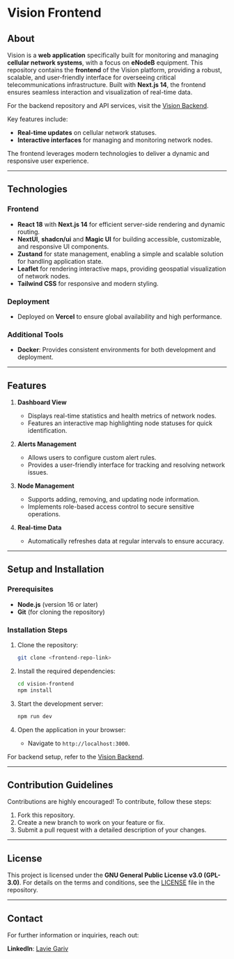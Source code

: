 # Vision Frontend

## About

Vision is a **web application** specifically built for monitoring and managing **cellular network systems**, with a focus on **eNodeB** equipment. This repository contains the **frontend** of the Vision platform, providing a robust, scalable, and user-friendly interface for overseeing critical telecommunications infrastructure. Built with **Next.js 14**, the frontend ensures seamless interaction and visualization of real-time data.

For the backend repository and API services, visit the [Vision Backend](https://github.com/lgariv/Vision-backend/).

Key features include:

- **Real-time updates** on cellular network statuses.
- **Interactive interfaces** for managing and monitoring network nodes.

The frontend leverages modern technologies to deliver a dynamic and responsive user experience.

---

## Technologies

### Frontend

- **React 18** with **Next.js 14** for efficient server-side rendering and dynamic routing.
- **NextUI**, **shadcn/ui** and **Magic UI** for building accessible, customizable, and responsive UI components.
- **Zustand** for state management, enabling a simple and scalable solution for handling application state.
- **Leaflet** for rendering interactive maps, providing geospatial visualization of network nodes.
- **Tailwind CSS** for responsive and modern styling.

### Deployment

- Deployed on **Vercel** to ensure global availability and high performance.

### Additional Tools

- **Docker**: Provides consistent environments for both development and deployment.

---

## Features

1. **Dashboard View**

   - Displays real-time statistics and health metrics of network nodes.
   - Features an interactive map highlighting node statuses for quick identification.

2. **Alerts Management**

   - Allows users to configure custom alert rules.
   - Provides a user-friendly interface for tracking and resolving network issues.

3. **Node Management**

   - Supports adding, removing, and updating node information.
   - Implements role-based access control to secure sensitive operations.

4. **Real-time Data**

   - Automatically refreshes data at regular intervals to ensure accuracy.

---

## Setup and Installation

### Prerequisites

- **Node.js** (version 16 or later)
- **Git** (for cloning the repository)

### Installation Steps

1. Clone the repository:

   ```bash
   git clone <frontend-repo-link>
   ```

2. Install the required dependencies:

   ```bash
   cd vision-frontend
   npm install
   ```

3. Start the development server:

   ```bash
   npm run dev
   ```

4. Open the application in your browser:

   - Navigate to `http://localhost:3000`.

For backend setup, refer to the [Vision Backend](https://github.com/lgariv/Vision-backend/).

---

## Contribution Guidelines

Contributions are highly encouraged! To contribute, follow these steps:

1. Fork this repository.
2. Create a new branch to work on your feature or fix.
3. Submit a pull request with a detailed description of your changes.

---

## License

This project is licensed under the **GNU General Public License v3.0 (GPL-3.0)**. For details on the terms and conditions, see the [LICENSE](LICENSE) file in the repository.

---

## Contact

For further information or inquiries, reach out:

**LinkedIn**: [Lavie Gariv](https://www.linkedin.com/in/lavie-gariv/)
